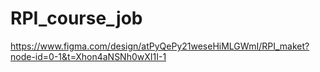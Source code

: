 # RPI_course_job

https://www.figma.com/design/atPyQePy21weseHiMLGWmI/RPI_maket?node-id=0-1&t=Xhon4aNSNh0wXI1I-1
